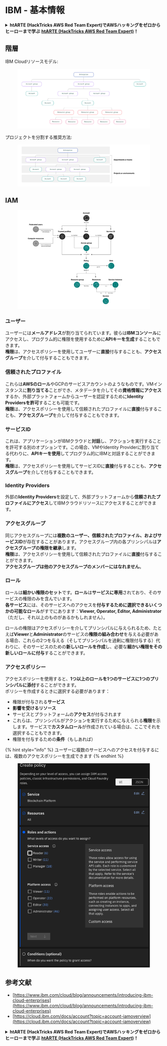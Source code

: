 # IBM - 基本情報

<details>

<summary><strong>htARTE (HackTricks AWS Red Team Expert)でAWSハッキングをゼロからヒーローまで学ぶ</strong> <a href="https://training.hacktricks.xyz/courses/arte"><strong>htARTE (HackTricks AWS Red Team Expert)</strong></a><strong>！</strong></summary>

HackTricksをサポートする他の方法:

* **HackTricksにあなたの会社を広告したい**、または**HackTricksをPDFでダウンロードしたい**場合は、[**サブスクリプションプラン**](https://github.com/sponsors/carlospolop)をチェックしてください！
* [**公式PEASS & HackTricksグッズ**](https://peass.creator-spring.com)を入手する
* [**The PEASS Family**](https://opensea.io/collection/the-peass-family)を発見する、私たちの独占的な[**NFTs**](https://opensea.io/collection/the-peass-family)のコレクション
* 💬 [**Discordグループ**](https://discord.gg/hRep4RUj7f)に**参加する**か、[**telegramグループ**](https://t.me/peass)に参加するか、**Twitter** 🐦 [**@carlospolopm**](https://twitter.com/carlospolopm)を**フォローする**。
* **HackTricks**の[**GitHubリポジトリ**](https://github.com/carlospolop/hacktricks)と[**HackTricks Cloud**](https://github.com/carlospolop/hacktricks-cloud)にPRを提出して、あなたのハッキングのコツを共有する。

</details>

## 階層

IBM Cloudリソースモデル:

<figure><img src="../../.gitbook/assets/image (17) (2).png" alt=""><figcaption></figcaption></figure>

プロジェクトを分割する推奨方法:

<figure><img src="../../.gitbook/assets/image (14) (2).png" alt=""><figcaption></figcaption></figure>

## IAM

<figure><img src="../../.gitbook/assets/image (5) (3).png" alt=""><figcaption></figcaption></figure>

### ユーザー

ユーザーには**メールアドレス**が割り当てられています。彼らは**IBMコンソール**にアクセスし、プログラム的に権限を使用するために**APIキーを生成**することもできます。\
**権限**は、アクセスポリシーを使用してユーザーに**直接**付与することも、**アクセスグループ**を介して付与することもできます。

### 信頼されたプロファイル

これらは**AWSのロール**やGCPのサービスアカウントのようなものです。VMインスタンスに**割り当てる**ことができ、メタデータを介してその**資格情報にアクセス**するか、外部プラットフォームからユーザーを認証するために**Identity Providersを許可**することも可能です。\
**権限**は、アクセスポリシーを使用して信頼されたプロファイルに**直接**付与することも、**アクセスグループ**を介して付与することもできます。

### サービスID

これは、アプリケーションがIBMクラウドと**対話**し、アクションを実行することを許可する別のオプションです。この場合、VMやIdentity Providerに割り当てる代わりに、**APIキーを使用**してプログラム的にIBMと対話することができます。\
**権限**は、アクセスポリシーを使用してサービスIDに**直接**付与することも、**アクセスグループ**を介して付与することもできます。

### Identity Providers

外部の**Identity Providers**を設定して、外部プラットフォームから**信頼されたプロファイルにアクセス**してIBMクラウドリソースにアクセスすることができます。

### アクセスグループ

同じアクセスグループには**複数のユーザー、信頼されたプロファイル、およびサービスID**が存在することがあります。アクセスグループ内の各プリンシパルは**アクセスグループの権限を継承**します。\
**権限**は、アクセスポリシーを使用して信頼されたプロファイルに**直接**付与することができます。\
**アクセスグループは他のアクセスグループのメンバーにはなれません**。

### ロール

ロールは**細かい権限のセット**です。**ロール**は**サービスに専用**されており、そのサービスの権限のみを含んでいます。\
**各サービス**には、そのサービスへのアクセスを**付与するために選択できるいくつかの可能なロール**がすでにあります：**Viewer, Operator, Editor, Administrator**（ただし、それ以上のものがあるかもしれません）。

ロールの権限はアクセスポリシーを介してプリンシパルに与えられるため、たとえば**Viewer**と**Administrator**のサービスの**権限の組み合わせ**を与える必要がある場合、これらの2つを与える（そしてプリンシパルを過剰に権限付与する）代わりに、そのサービスのための**新しいロールを作成**し、必要な**細かい権限をその新しいロールに付与**することができます。

### アクセスポリシー

アクセスポリシーを使用すると、**1つ以上のロールを1つのサービスに1つのプリンシパルに添付**することができます。\
ポリシーを作成するときに選択する必要があります：

* 権限が付与される**サービス**
* **影響を受けるリソース**
* サービスとプラットフォームの**アクセス**が付与されます
* これらは、プリンシパルがアクションを実行するために与えられる**権限**を示します。サービスで**カスタムロール**が作成されている場合は、ここでそれを選択することもできます。
* 権限を付与するための**条件**（もしあれば）

{% hint style="info" %}
ユーザーに複数のサービスへのアクセスを付与するには、複数のアクセスポリシーを生成できます
{% endhint %}

<figure><img src="../../.gitbook/assets/image (6) (3).png" alt=""><figcaption></figcaption></figure>

## 参考文献

* [https://www.ibm.com/cloud/blog/announcements/introducing-ibm-cloud-enterprises](https://www.ibm.com/cloud/blog/announcements/introducing-ibm-cloud-enterprises)
* [https://cloud.ibm.com/docs/account?topic=account-iamoverview](https://cloud.ibm.com/docs/account?topic=account-iamoverview)

<details>

<summary><strong>htARTE (HackTricks AWS Red Team Expert)でAWSハッキングをゼロからヒーローまで学ぶ</strong> <a href="https://training.hacktricks.xyz/courses/arte"><strong>htARTE (HackTricks AWS Red Team Expert)</strong></a><strong>！</strong></summary>

HackTricksをサポートする他の方法:

* **HackTricksにあなたの会社を広告したい**、または**HackTricksをPDFでダウンロードしたい**場合は、[**サブスクリプションプラン**](https://github.com/sponsors/carlospolop)をチェックしてください！
* [**公式PEASS & HackTricksグッズ**](https://peass.creator-spring.com)を入手する
* [**The PEASS Family**](https://opensea.io/collection/the-peass-family)を発見する、私たちの独占的な[**NFTs**](https://opensea.io/collection/the-peass-family)のコレクション
* 💬 [**Discordグループ**](https://discord.gg/hRep4RUj7f)に**参加する**か、[**telegramグループ**](https://t.me/peass)に参加するか、**Twitter** 🐦 [**@carlospolopm**](https://twitter.com/carlospolopm)を**フォローする**。
* **HackTricks**の[**GitHubリポジトリ**](https://github.com/carlospolop/hacktricks)と[**HackTricks Cloud**](https://github.com/carlospolop/hacktricks-cloud)にPRを提出して、あなたのハッキングのコツを共有する。

</details>
